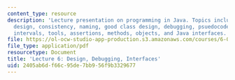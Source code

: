 ```yaml
---
content_type: resource
description: 'Lecture presentation on programming in Java. Topics include: good program
  design, consistency, naming, good class design, debugging, psuedocode, design, testing,
  intervals, tools, assertions, methods, objects, and Java interfaces.'
file: https://ol-ocw-studio-app-production.s3.amazonaws.com/courses/6-092-introduction-to-programming-in-java-january-iap-2010/2405ab6df66c95de7bb956f9b3329677_MIT6_092IAP10_lec06.pdf
file_type: application/pdf
resourcetype: Document
title: 'Lecture 6: Design, Debugging, Interfaces'
uid: 2405ab6d-f66c-95de-7bb9-56f9b3329677
---
```

